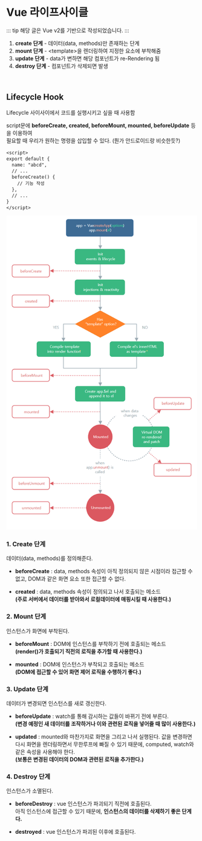 # Vue 라이프사이클
::: tip
해당 글은 Vue v2를 기반으로 작성되었습니다.
:::

1. **create 단계** - 데이터(data, methods)만 존재하는 단계
2. **mount 단계** - \<template>을 렌더링하여 지정한 요소에 부착해줌
4. **update 단계** - data가 변하면 해당 컴포넌트가 re-Rendering 됨
5. **destroy 단계** - 컴포넌트가 삭제되면 발생

<br>

## Lifecycle Hook
Lifecycle 사이사이에서 코드를 실행시키고 싶을 때 사용함  
  
script문에 **beforeCreate, created, beforeMount, mounted, beforeUpdate** 등을 이용하여  
필요할 때 우리가 원하는 명령을 삽입할 수 있다. (뭔가 안드로이드랑 비슷한듯?)  
  
```vue
<script>
export default {
  name: "abcd",
  // ...
  beforeCreate() {
    // 기능 작성
  },
  // ...
}
</script>
```
  
![vue-lifecycle](/images/TIL/FW-Vue/vue-lifecycle.png)



### 1. Create 단계
데이터(data, methods)를 정의해준다.
- **beforeCreate** : data, methods 속성이 아직 정의되지 않은 시점이라 접근할 수 없고,
 DOM과 같은 화면 요소 또한 접근할 수 없다.

- **created** : data, methods 속성이 정의되고 나서 호출되는 메소드  
**(주로 서버에서 데이터를 받아와서 로컬데이터에 매핑시킬 때 사용한다.)**

### 2. Mount 단계
인스턴스가 화면에 부착된다.
- **beforeMount** : DOM에 인스턴스를 부착하기 전에 호출되는 메소드  
**(render()가 호출되기 직전의 로직을 추가할 때 사용한다.)**

- **mounted** : DOM에 인스턴스가 부착되고 호출되는 메소드  
**(DOM에 접근할 수 있어 화면 제어 로직을 수행하기 좋다.)**

### 3. Update 단계
데이터가 변경되면 인스턴스를 새로 갱신한다.
- **beforeUpdate** : watch를 통해 감시하는 값들이 바뀌기 전에 부른다.  
**(변경 예정인 새 데이터를 조작하거나 이와 관련된 로직을 넣어줄 때 많이 사용한다.)**

- **updated** : mounted와 마찬가지로 화면을 그리고 나서 실행된다.
값을 변경하면 다시 화면을 렌더링하면서 무한루프에 빠질 수 있기 때문에,
 computed, watch와 같은 속성을 사용해야 한다.  
**(보통은 변경된 데이터의 DOM과 관련된 로직을 추가한다.)**

### 4. Destroy 단계
인스턴스가 소멸된다.
- **beforeDestroy** : vue 인스턴스가 파괴되기 직전에 호출된다.  
아직 인스턴스에 접근할 수 있기 때문에, **인스턴스의 데이터를 삭제하기 좋은 단계다.**

- **destroyed** : vue 인스턴스가 파괴된 이후에 호출된다.
